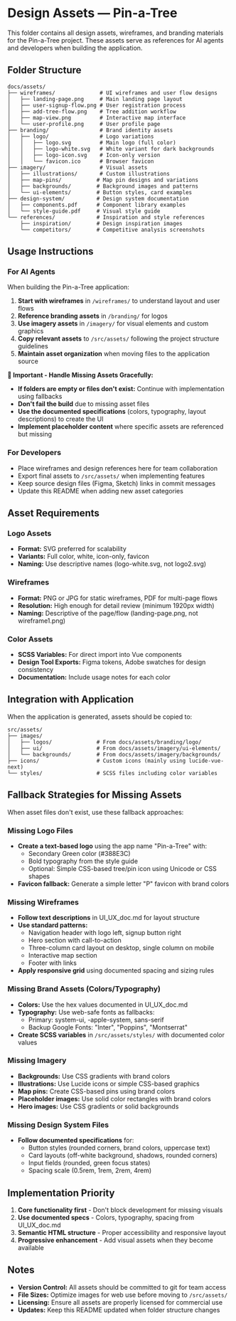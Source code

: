 # Design Assets — Pin-a-Tree

This folder contains all design assets, wireframes, and branding materials for the Pin-a-Tree project. These assets serve as references for AI agents and developers when building the application.

## Folder Structure

```
docs/assets/
├── wireframes/              # UI wireframes and user flow designs
│   ├── landing-page.png     # Main landing page layout
│   ├── user-signup-flow.png # User registration process
│   ├── add-tree-flow.png    # Tree addition workflow
│   ├── map-view.png         # Interactive map interface
│   └── user-profile.png     # User profile page
├── branding/                # Brand identity assets
│   ├── logo/                # Logo variations
│   │   ├── logo.svg         # Main logo (full color)
│   │   ├── logo-white.svg   # White variant for dark backgrounds
│   │   ├── logo-icon.svg    # Icon-only version
│   │   └── favicon.ico      # Browser favicon
├── imagery/                 # Visual assets
│   ├── illustrations/       # Custom illustrations
│   ├── map-pins/           # Map pin designs and variations
│   ├── backgrounds/        # Background images and patterns
│   └── ui-elements/        # Button styles, card examples
├── design-system/          # Design system documentation
│   ├── components.pdf      # Component library examples
│   └── style-guide.pdf     # Visual style guide
└── references/             # Inspiration and style references
    ├── inspiration/        # Design inspiration images
    └── competitors/        # Competitive analysis screenshots
```

## Usage Instructions

### For AI Agents
When building the Pin-a-Tree application:
1. **Start with wireframes** in `/wireframes/` to understand layout and user flows
2. **Reference branding assets** in `/branding/` for logos
3. **Use imagery assets** in `/imagery/` for visual elements and custom graphics
4. **Copy relevant assets** to `/src/assets/` following the project structure guidelines
5. **Maintain asset organization** when moving files to the application source

**🚨 Important - Handle Missing Assets Gracefully:**
- **If folders are empty or files don't exist:** Continue with implementation using fallbacks
- **Don't fail the build** due to missing asset files
- **Use the documented specifications** (colors, typography, layout descriptions) to create the UI
- **Implement placeholder content** where specific assets are referenced but missing

### For Developers
- Place wireframes and design references here for team collaboration
- Export final assets to `/src/assets/` when implementing features
- Keep source design files (Figma, Sketch) links in commit messages
- Update this README when adding new asset categories

## Asset Requirements

### Logo Assets
- **Format:** SVG preferred for scalability
- **Variants:** Full color, white, icon-only, favicon
- **Naming:** Use descriptive names (logo-white.svg, not logo2.svg)

### Wireframes
- **Format:** PNG or JPG for static wireframes, PDF for multi-page flows
- **Resolution:** High enough for detail review (minimum 1920px width)
- **Naming:** Descriptive of the page/flow (landing-page.png, not wireframe1.png)

### Color Assets
- **SCSS Variables:** For direct import into Vue components
- **Design Tool Exports:** Figma tokens, Adobe swatches for design consistency
- **Documentation:** Include usage notes for each color

## Integration with Application

When the application is generated, assets should be copied to:
```
src/assets/
├── images/
│   ├── logos/              # From docs/assets/branding/logo/
│   ├── ui/                 # From docs/assets/imagery/ui-elements/
│   └── backgrounds/        # From docs/assets/imagery/backgrounds/
├── icons/                  # Custom icons (mainly using lucide-vue-next)
└── styles/                 # SCSS files including color variables
```

## Fallback Strategies for Missing Assets

When asset files don't exist, use these fallback approaches:

### Missing Logo Files
- **Create a text-based logo** using the app name "Pin-a-Tree" with:
  - Secondary Green color (#388E3C)
  - Bold typography from the style guide
  - Optional: Simple CSS-based tree/pin icon using Unicode or CSS shapes
- **Favicon fallback:** Generate a simple letter "P" favicon with brand colors

### Missing Wireframes
- **Follow text descriptions** in UI_UX_doc.md for layout structure
- **Use standard patterns:**
  - Navigation header with logo left, signup button right
  - Hero section with call-to-action
  - Three-column card layout on desktop, single column on mobile
  - Interactive map section
  - Footer with links
- **Apply responsive grid** using documented spacing and sizing rules

### Missing Brand Assets (Colors/Typography)
- **Colors:** Use the hex values documented in UI_UX_doc.md
- **Typography:** Use web-safe fonts as fallbacks:
  - Primary: system-ui, -apple-system, sans-serif
  - Backup Google Fonts: "Inter", "Poppins", "Montserrat"
- **Create SCSS variables** in `/src/assets/styles/` with documented color values

### Missing Imagery
- **Backgrounds:** Use CSS gradients with brand colors
- **Illustrations:** Use Lucide icons or simple CSS-based graphics
- **Map pins:** Create CSS-based pins using brand colors
- **Placeholder images:** Use solid color rectangles with brand colors
- **Hero images:** Use CSS gradients or solid backgrounds

### Missing Design System Files
- **Follow documented specifications** for:
  - Button styles (rounded corners, brand colors, uppercase text)
  - Card layouts (off-white background, shadows, rounded corners)
  - Input fields (rounded, green focus states)
  - Spacing scale (0.5rem, 1rem, 2rem, 4rem)

## Implementation Priority

1. **Core functionality first** - Don't block development for missing visuals
2. **Use documented specs** - Colors, typography, spacing from UI_UX_doc.md
3. **Semantic HTML structure** - Proper accessibility and responsive layout
4. **Progressive enhancement** - Add visual assets when they become available

## Notes
- **Version Control:** All assets should be committed to git for team access
- **File Sizes:** Optimize images for web use before moving to `/src/assets/`
- **Licensing:** Ensure all assets are properly licensed for commercial use
- **Updates:** Keep this README updated when folder structure changes 